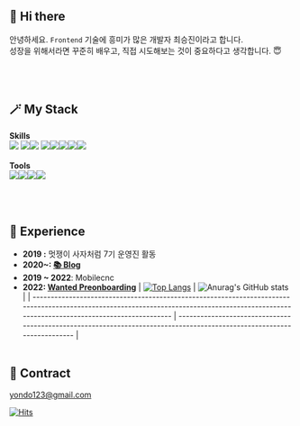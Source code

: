 ## 👋 Hi there

안녕하세요. `Frontend` 기술에 흥미가 많은 개발자 최승진이라고 합니다.  
성장을 위해서라면 꾸준히 배우고, 직접 시도해보는 것이 중요하다고 생각합니다. 😇
</br></br>
</br></br>

## 🪄 My Stack

**Skills**  
<img src="https://img.shields.io/badge/HTML5-fff?style=for-the-badge&logo=HTML5&logoColor=ff5e57">
<img src="https://img.shields.io/badge/CSS3-fff?style=for-the-badge&logo=CSS3&logoColor=4bcffa"><img src="https://img.shields.io/badge/javascript-fff?style=for-the-badge&logo=javascript&logoColor=ffd32a">
<img src="https://img.shields.io/badge/jQuery-fff?style=for-the-badge&logo=jQuery&logoColor=c56cf0"><img src="https://img.shields.io/badge/typescript-fff?style=for-the-badge&logo=typescript&logoColor=3178C6"><img src="https://img.shields.io/badge/React-fff?style=for-the-badge&logo=React&logoColor=0fbcf9"><img src="https://img.shields.io/badge/Next.js-fff?style=for-the-badge&logo=Next.js&logoColor=000"><img src="https://img.shields.io/badge/Node.js-fff?style=for-the-badge&logo=Node.js&logoColor=339933">
</br></br>
**Tools**  
<img src="https://img.shields.io/badge/Visual Studio Code-fff?style=for-the-badge&logo=Visual Studio Code&logoColor=34ace0"><img src="https://img.shields.io/badge/WebStorm-fff?style=for-the-badge&logo=WebStorm&logoColor=000"><img src="https://img.shields.io/badge/Heroku-fff?style=for-the-badge&logo=Heroku&logoColor=575fcf"><img src="https://img.shields.io/badge/Notion-fff?style=for-the-badge&logo=Notion&logoColor=4b4b4b">
</br></br>
</br></br>

## 🏃 Experience

- **2019 :** 멋쟁이 사자처럼 7기 운영진 활동
- **2020~: [📚 Blog](https://jinyisland.kr)**
- **2019 ~ 2022**: Mobilecnc
- **2022: [Wanted Preonboarding](https://github.com/orgs/preonboarding-FE-6team/repositories)**
  | [![Top Langs](https://github-readme-stats.vercel.app/api/top-langs/?username=yondo123&exclude_repo=yondo123.github.io&layout=compact&theme=vue)](https://github.com/anuraghazra/github-readme-stats) | ![Anurag's GitHub stats](https://github-readme-stats.vercel.app/api?username=yondo123&show_icons=true&theme=vue) |
  | ------------------------------------------------------------------------------------------------------------------------------------------------------------------------------------------ | ----------------------------------------------------------------------------------------------------------------------- |
  </br>
  </br>

## 📨 Contract

  <yondo123@gmail.com>

[![Hits](https://hits.seeyoufarm.com/api/count/incr/badge.svg?url=https%3A%2F%2Fgithub.com%2Fyondo123&count_bg=%23546DE5&title_bg=%23FFFFFF&icon=&icon_color=%23E7E7E7&title=%F0%9F%91%8B&edge_flat=false)](https://hits.seeyoufarm.com)
